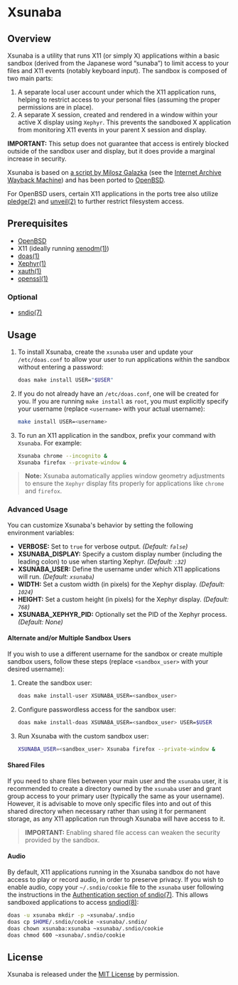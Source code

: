 # Xsunaba

## Overview

Xsunaba is a utility that runs X11 (or simply X) applications within a basic sandbox (derived from the Japanese word “sunaba”) to limit access to your files and X11 events (notably keyboard input). The sandbox is composed of two main parts:

1. A separate local user account under which the X11 application runs, helping to restrict access to your personal files (assuming the proper permissions are in place).
2. A separate X session, created and rendered in a window within your active X display using `Xephyr`. This prevents the sandboxed X application from monitoring X11 events in your parent X session and display.

**IMPORTANT:** This setup does not guarantee that access is entirely blocked outside of the sandbox user and display, but it does provide a marginal increase in security.

Xsunaba is based on [a script by Milosz Galazka](https://blog.sleeplessbeastie.eu/2013/07/19/how-to-create-browser-sandbox/) (see the [Internet Archive Wayback Machine](https://web.archive.org/web/20210115000000*/https://blog.sleeplessbeastie.eu/2013/07/19/how-to-create-browser-sandbox/)) and has been ported to [OpenBSD](http://www.openbsd.org/).

For OpenBSD users, certain X11 applications in the ports tree also utilize [pledge(2)](https://man.openbsd.org/pledge) and [unveil(2)](https://man.openbsd.org/unveil) to further restrict filesystem access.

## Prerequisites

- [OpenBSD](https://www.openbsd.org/faq/faq4.html#Download)
- X11 (ideally running [xenodm(1)](https://man.openbsd.org/xenodm))
- [doas(1)](https://man.openbsd.org/doas)
- [Xephyr(1)](https://man.openbsd.org/Xephyr)
- [xauth(1)](https://man.openbsd.org/xauth)
- [openssl(1)](https://man.openbsd.org/openssl)

### Optional

- [sndio(7)](https://man.openbsd.org/sndio)

## Usage

1. To install Xsunaba, create the `xsunaba` user and update your `/etc/doas.conf` to allow your user to run applications within the sandbox without entering a password:

    ```sh
    doas make install USER="$USER"
    ```

2. If you do not already have an `/etc/doas.conf`, one will be created for you. If you are running `make install` as `root`, you must explicitly specify your username (replace `<username>` with your actual username):

    ```sh
    make install USER=<username>
    ```

3. To run an X11 application in the sandbox, prefix your command with `Xsunaba`. For example:

    ```sh
    Xsunaba chrome --incognito &
    Xsunaba firefox --private-window &
    ```

> **Note:** Xsunaba automatically applies window geometry adjustments to ensure the `Xephyr` display fits properly for applications like `chrome` and `firefox`.

### Advanced Usage

You can customize Xsunaba's behavior by setting the following environment variables:

- **VERBOSE:** Set to `true` for verbose output. *(Default: `false`)*
- **XSUNABA_DISPLAY:** Specify a custom display number (including the leading colon) to use when starting Xephyr. *(Default: `:32`)*
- **XSUNABA_USER:** Define the username under which X11 applications will run. *(Default: `xsunaba`)*
- **WIDTH:** Set a custom width (in pixels) for the Xephyr display. *(Default: `1024`)*
- **HEIGHT:** Set a custom height (in pixels) for the Xephyr display. *(Default: `768`)*
- **XSUNABA_XEPHYR_PID:** Optionally set the PID of the Xephyr process. *(Default: None)*

#### Alternate and/or Multiple Sandbox Users

If you wish to use a different username for the sandbox or create multiple sandbox users, follow these steps (replace `<sandbox_user>` with your desired username):

1. Create the sandbox user:

    ```sh
    doas make install-user XSUNABA_USER=<sandbox_user>
    ```

2. Configure passwordless access for the sandbox user:

    ```sh
    doas make install-doas XSUNABA_USER=<sandbox_user> USER=$USER
    ```

3. Run Xsunaba with the custom sandbox user:

    ```sh
    XSUNABA_USER=<sandbox_user> Xsunaba firefox --private-window &
    ```

#### Shared Files

If you need to share files between your main user and the `xsunaba` user, it is recommended to create a directory owned by the `xsunaba` user and grant group access to your primary user (typically the same as your username). However, it is advisable to move only specific files into and out of this shared directory when necessary rather than using it for permanent storage, as any X11 application run through Xsunaba will have access to it.

> **IMPORTANT:** Enabling shared file access can weaken the security provided by the sandbox.

#### Audio

By default, X11 applications running in the Xsunaba sandbox do not have access to play or record audio, in order to preserve privacy. If you wish to enable audio, copy your `~/.sndio/cookie` file to the `xsunaba` user following the instructions in the [Authentication section of sndio(7)](https://man.openbsd.org/sndio#Authentication). This allows sandboxed applications to access [sndiod(8)](https://man.openbsd.org/sndiod):

```sh
doas -u xsunaba mkdir -p ~xsunaba/.sndio
doas cp $HOME/.sndio/cookie ~xsunaba/.sndio/
doas chown xsunaba:xsunaba ~xsunaba/.sndio/cookie
doas chmod 600 ~xsunaba/.sndio/cookie
```

## License

Xsunaba is released under the [MIT License](LICENSE) by permission.